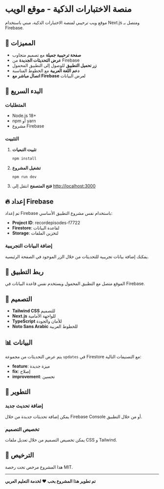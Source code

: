 # منصة الاختبارات الذكية - موقع الويب

موقع ويب ترحيبي لمنصة الاختبارات الذكية، مبني باستخدام Next.js ومتصل بـ Firebase.

## 🌟 المميزات

- **صفحة ترحيبية جميلة** مع تصميم متجاوب
- **عرض التحديثات الجديدة** من Firebase
- **زر تحميل التطبيق** للوصول إلى التطبيق المحمول
- **دعم اللغة العربية** مع الخطوط المناسبة
- **اتصال مباشر مع Firebase** لعرض البيانات

## 🚀 البدء السريع

### المتطلبات

- Node.js 18+
- npm أو yarn
- مشروع Firebase

### التثبيت

1. **تثبيت التبعيات**

   ```bash
   npm install
   ```

2. **تشغيل المشروع**

   ```bash
   npm run dev
   ```

3. **فتح المتصفح**
   انتقل إلى [http://localhost:3000](http://localhost:3000)

## 🔥 إعداد Firebase

تم إعداد Firebase باستخدام نفس مشروع التطبيق الأساسي:

- **Project ID**: recordepisodes-f7722
- **Firestore**: لقاعدة البيانات
- **Storage**: لتخزين الملفات

### إضافة البيانات التجريبية

يمكنك إضافة بيانات تجريبية للتحديثات من خلال الزر الموجود في الصفحة الرئيسية.

## 📱 ربط التطبيق

الموقع متصل مع التطبيق المحمول ويستخدم نفس قاعدة البيانات في Firebase.

## 🎨 التصميم

- **Tailwind CSS** للتصميم
- **Next.js** للواجهة الأمامية
- **TypeScript** للأمان والجودة
- **Noto Sans Arabic** للخطوط العربية

## 📊 البيانات

يتم عرض التحديثات من مجموعة `updates` في Firestore مع التصنيفات التالية:

- **feature**: ميزة جديدة
- **fix**: إصلاح
- **improvement**: تحسين

## 🔧 التطوير

### إضافة تحديث جديد

يمكن إضافة تحديثات جديدة من خلال Firebase Console أو من خلال التطبيق.

### تخصيص التصميم

يمكن تخصيص التصميم من خلال تعديل ملفات CSS و Tailwind.

## 📄 الترخيص

هذا المشروع مرخص تحت رخصة MIT.

---

**تم تطوير هذا المشروع بحب ❤️ لخدمة التعليم العربي**
